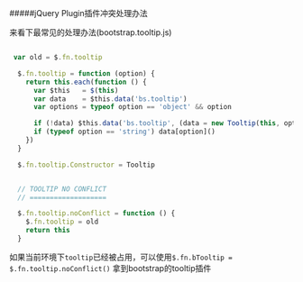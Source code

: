 #####jQuery Plugin插件冲突处理办法

来看下最常见的处理办法(bootstrap.tooltip.js)

```js

 var old = $.fn.tooltip

  $.fn.tooltip = function (option) {
    return this.each(function () {
      var $this   = $(this)
      var data    = $this.data('bs.tooltip')
      var options = typeof option == 'object' && option

      if (!data) $this.data('bs.tooltip', (data = new Tooltip(this, options)))
      if (typeof option == 'string') data[option]()
    })
  }

  $.fn.tooltip.Constructor = Tooltip


  // TOOLTIP NO CONFLICT
  // ===================

  $.fn.tooltip.noConflict = function () {
    $.fn.tooltip = old
    return this
  }

```

如果当前环境下`tooltip`已经被占用，可以使用`$.fn.bTooltip =   $.fn.tooltip.noConflict()` 拿到bootstrap的tooltip插件